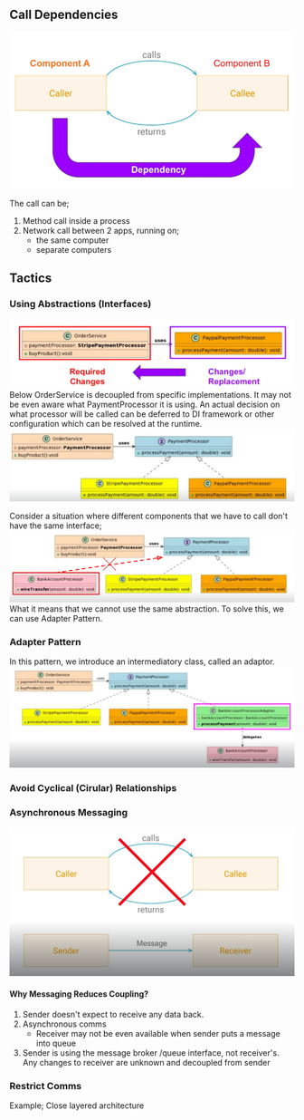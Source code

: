 ## Call Dependencies
![Call Dependency!](/calld1.png)

The call can be;
1. Method call inside a process
2. Network  call between 2 apps, running on;
   - the same computer
   - separate computers
  
## Tactics
### Using Abstractions (Interfaces)
![Call Dependency!](/calld2.png)
Below OrderService is decoupled from specific implementations. It may not be even aware what PaymentProcessor it is using. An actual decision on what processor will be called can be deferred to DI framework or other configuration which can be resolved at the runtime.
![Call Dependency!](/calld3.png)

Consider a situation where different components that we have to call don't have the same interface;
![Call Dependency!](/calld4.png)
What it means that we cannot use the same abstraction. To solve this, we can use Adapter Pattern.

### Adapter Pattern
In this pattern, we introduce an intermediatory class, called an adaptor.
![Call Dependency!](/calld5.png)

### Avoid Cyclical (Cirular) Relationships
### Asynchronous Messaging
![Call Dependency!](/calld6.png)
#### Why Messaging Reduces Coupling?
1. Sender doesn't expect to receive any data back. 
2. Asynchronous comms
   - Receiver may not be even available when sender puts a message into queue
3. Sender is using the message broker /queue interface, not receiver's. Any changes to receiver are unknown and decoupled from sender
### Restrict Comms
Example; Close layered architecture

